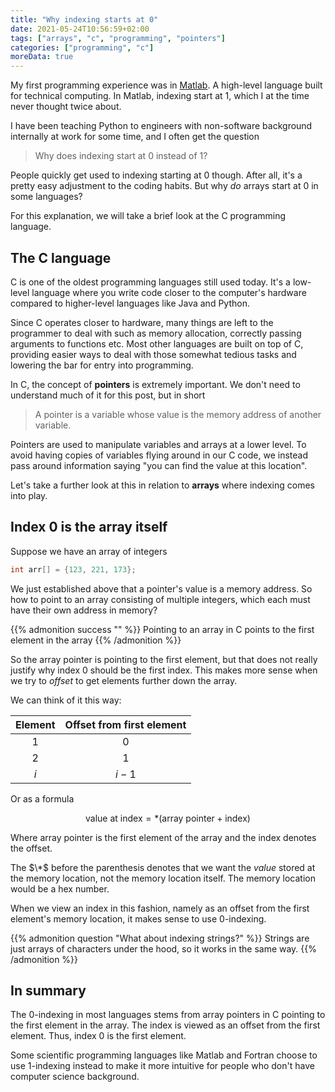 ```yaml
---
title: "Why indexing starts at 0"
date: 2021-05-24T10:56:59+02:00
tags: ["arrays", "c", "programming", "pointers"]
categories: ["programming", "c"]
moreData: true
---
```


My first programming experience was in [Matlab](https://www.mathworks.com/products/matlab.html). A high-level language built for technical computing. In Matlab, indexing start at 1, which I at the time never thought twice about.

I have been teaching Python to engineers with non-software background internally at work for some time, and I often get the question

> Why does indexing start at $0$ instead of $1$?

People quickly get used to indexing starting at $0$ though. After all, it's a pretty easy adjustment to the coding habits. But why *do* arrays start at $0$ in some languages?  

For this explanation, we will take a brief look at the C programming language.

## The C language

C is one of the oldest programming languages still used today. It's a low-level language where you write code closer to the computer's hardware compared to higher-level languages like Java and Python.

Since C operates closer to hardware, many things are left to the programmer to deal with such as memory allocation, correctly passing arguments to functions etc. Most other languages are built on top of C, providing easier ways to deal with those somewhat tedious tasks and lowering the bar for entry into programming.

In C, the concept of **pointers** is extremely important. We don't need to understand much of it for this post, but in short

 > A pointer is a variable whose value is the memory address of another variable.

Pointers are used to manipulate variables and arrays at a lower level. To avoid having copies of variables flying around in our C code, we instead pass around information saying "you can find the value at this location".

Let's take a further look at this in relation to **arrays** where indexing comes into play.

## Index 0 is the array itself

Suppose we have an array of integers

```c
int arr[] = {123, 221, 173};
```

We just established above that a pointer's value is a memory address. So how to point to an array consisting of multiple integers, which each must have their own address in memory?

{{% admonition success "" %}}
Pointing to an array in C points to the first element in the array
{{% /admonition %}}

So the array pointer is pointing to the first element, but that does not really justify why index $0$ should be the first index.
This makes more sense when we try to *offset* to get elements further down the array.

We can think of it this way:

<center>

| Element   | Offset from first element |
| :--------: |:---------------:  |
| $1$     | $0$                 |
| $2$    | $1$                 |
| $i$  | $i-1$             |
</center>

Or as a formula

$$
\text{value at index} = *( \text{array pointer} + \text{index} )
$$

Where $\text{array pointer}$ is the first element of the array and the $\text{index}$ denotes the offset.

The $\*$ before the parenthesis denotes that we want the *value* stored at the memory location, not the memory location itself. The memory location would be a hex number.

When we view an index in this fashion, namely as an offset from the first element's memory location, it makes sense to use $0$-indexing.

{{% admonition question "What about indexing strings?" %}}
Strings are just arrays of characters under the hood, so it works in the same way.
{{% /admonition %}}

## In summary

The $0$-indexing in most languages stems from array pointers in C pointing to the first element in the array. The index is viewed as an offset from the first element. Thus, index $0$ is the first element.

Some scientific programming languages like Matlab and Fortran choose to use $1$-indexing instead to make it more intuitive for people who don't have computer science background.
